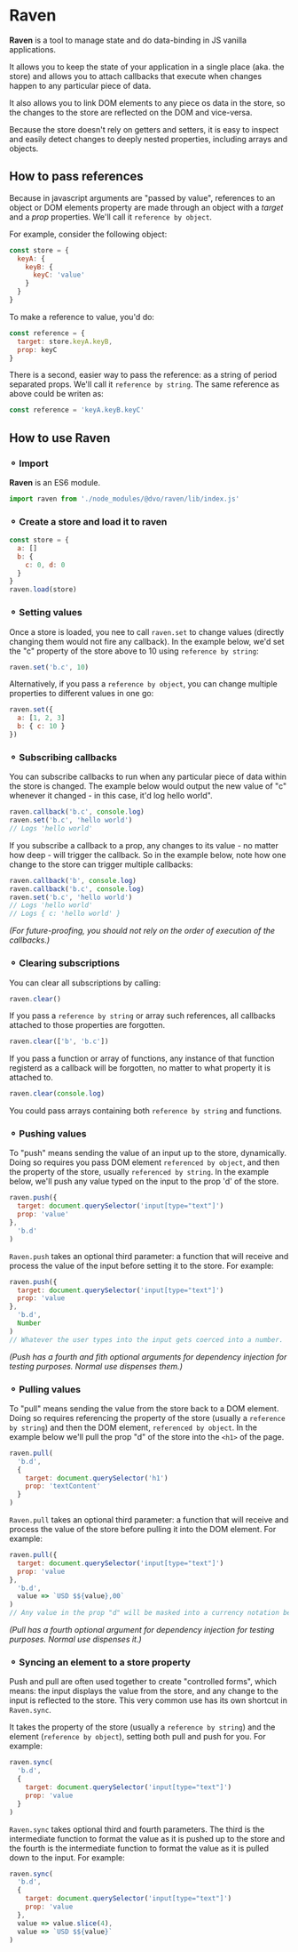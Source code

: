 # Raven

**Raven** is a tool to manage state and do data-binding in JS vanilla applications.

It allows you to keep the state of your application in a single place (aka. the store) and allows you to attach callbacks that execute when changes happen to any particular piece of data.

It also allows you to link DOM elements to any piece os data in the store, so the changes to the store are reflected on the DOM and vice-versa.

Because the store doesn't rely on getters and setters, it is easy to inspect and easily detect changes to deeply nested properties, including arrays and objects.

## How to pass references
Because in javascript arguments are "passed by value", references to an object or DOM elements property are made through an object with a _target_ and a _prop_ properties. We'll call it `reference by object`.

For example, consider the following object:
```javascript
const store = {
  keyA: {
    keyB: {
      keyC: 'value'
    }
  }
}
```
To make a reference to value, you'd do:
```javascript
const reference = {
  target: store.keyA.keyB,
  prop: keyC
}
```
There is a second, easier way to pass the reference: as a string of period separated props. We'll call it `reference by string`. The same reference as above could be writen as:
```javascript
const reference = 'keyA.keyB.keyC'
```
## How to use Raven

### ⚬ Import
**Raven** is an ES6 module.
```javascript
import raven from './node_modules/@dvo/raven/lib/index.js'
```

### ⚬ Create a store and load it to raven
```javascript
const store = {
  a: []
  b: {
    c: 0, d: 0
  }
}
raven.load(store)
```
### ⚬ Setting values
Once a store is loaded, you nee to call `raven.set` to change values (directly changing them would not fire any callback).
In the example below, we'd set the "c" property of the store above to 10 using `reference by string`:
```javascript
raven.set('b.c', 10)
```
Alternatively, if you pass a `reference by object`, you can change multiple properties to different values in one go:
```javascript
raven.set({
  a: [1, 2, 3]
  b: { c: 10 }
})
```

### ⚬ Subscribing callbacks
You can subscribe callbacks to run when any particular piece of data within the store is changed. The example below would output the new value of "c" whenever it changed - in this case, it'd log hello world".
```javascript
raven.callback('b.c', console.log)
raven.set('b.c', 'hello world')
// Logs 'hello world'
```
If you subscribe a callback to a prop, any changes to its value - no matter how deep - will trigger the callback. So in the example below, note how one change to the store can trigger multiple callbacks:

```javascript
raven.callback('b', console.log)
raven.callback('b.c', console.log)
raven.set('b.c', 'hello world')
// Logs 'hello world'
// Logs { c: 'hello world' }
```
_(For future-proofing, you should not rely on the order of execution of the callbacks.)_

### ⚬ Clearing subscriptions
You can clear all subscriptions by calling:
```javascript
raven.clear()
```
If you pass a `reference by string` or array such references, all callbacks attached to those properties are forgotten.
```javascript
raven.clear(['b', 'b.c'])
```
If you pass a function or array of functions, any instance of that function registerd as a callback will be forgotten, no matter to what property it is attached to.
```javascript
raven.clear(console.log)
```
You could pass arrays containing both `reference by string` and functions.

### ⚬ Pushing values
To "push" means sending the value of an input up to the store, dynamically. Doing so requires you pass DOM element `referenced by object`, and then the property of the store, usually `referenced by string`. In the example below, we'll push any value typed on the input to the prop 'd' of the store.
```javascript
raven.push({
  target: document.querySelector('input[type="text"]')
  prop: 'value'
},
  'b.d'
)
```
`Raven.push` takes an optional third parameter: a function that will receive and process the value of the input before setting it to the store. For example:
```javascript
raven.push({
  target: document.querySelector('input[type="text"]')
  prop: 'value
},
  'b.d',
  Number
)
// Whatever the user types into the input gets coerced into a number.
```
_(Push has a fourth and fith optional arguments for dependency injection for testing purposes. Normal use dispenses them.)_

### ⚬ Pulling values
To "pull" means sending the value from the store back to a DOM element. Doing so requires referencing the property of the store (usually a `reference by string`) and then the DOM element, `referenced by object`. In the example below we'll pull the prop "d" of the store into the `<h1>` of the page.
```javascript
raven.pull(
  'b.d',
  {
    target: document.querySelector('h1')
    prop: 'textContent'
  }
)
```
`Raven.pull` takes an optional third parameter: a function that will receive and process the value of the store before pulling it into the DOM element. For example:
```javascript
raven.pull({
  target: document.querySelector('input[type="text"]')
  prop: 'value
},
  'b.d',
  value => `USD $${value},00`
)
// Any value in the prop "d" will be masked into a currency notation before put in the <h1>.
```
_(Pull has a fourth optional argument for dependency injection for testing purposes. Normal use dispenses it.)_

### ⚬ Syncing an element to a store property
Push and pull are often used together to create "controlled forms", which means: the input displays the value from the store, and any change to the input is reflected to the store. This very common use has its own shortcut in `Raven.sync`.

It takes the property of the store (usually a `reference by string`) and the element (`reference by object`), setting both pull and push for you. For example:
```javascript
raven.sync(
  'b.d',
  {
    target: document.querySelector('input[type="text"]')
    prop: 'value
  }
)
```
`Raven.sync` takes optional third and fourth parameters. The third is the intermediate function to format the value as it is pushed up to the store and the fourth is the intermediate function to format the value as it is pulled down to the input. For example:
```javascript
raven.sync(
  'b.d',
  {
    target: document.querySelector('input[type="text"]')
    prop: 'value
  },
  value => value.slice(4),
  value => `USD $${value}`
)
```
